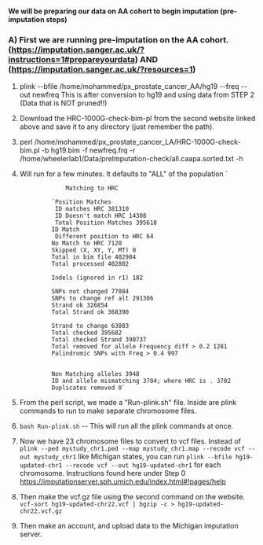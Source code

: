 #### We will be preparing our data on AA cohort to begin imputation (pre-imputation steps)

### A) First we are running pre-imputation on the AA cohort. (https://imputation.sanger.ac.uk/?instructions=1#prepareyourdata) AND (https://imputation.sanger.ac.uk/?resources=1)

1) plink --bfile /home/mohammed/px_prostate_cancer_AA/hg19 --freq --out newfreq
      This is after conversion to hg19 and using data from STEP 2 (Data that is NOT pruned!!)
2) Download the HRC-1000G-check-bim-pl from the second website linked above and save it to any directory (just remember the path). 
3) perl /home/mohammed/px_prostate_cancer_LA/HRC-1000G-check-bim.pl -b hg19.bim -f newfreq.frq -r /home/wheelerlab1/Data/preImputation-check/all.caapa.sorted.txt -h
5) Will run for a few minutes. It defaults to "ALL" of the population
                  `  
                    
                    Matching to HRC

                `Position Matches
                 ID matches HRC 381310
                 ID Doesn't match HRC 14308
                 Total Position Matches 395618
                ID Match
                 Different position to HRC 64
                No Match to HRC 7120
                Skipped (X, XY, Y, MT) 0
                Total in bim file 402984
                Total processed 402802

                Indels (ignored in r1) 182

                SNPs not changed 77084
                SNPs to change ref alt 291306
                Strand ok 326854
                Total Strand ok 368390

                Strand to change 63883
                Total checked 395682
                Total checked Strand 390737
                Total removed for allele Frequency diff > 0.2 1281
                Palindromic SNPs with Freq > 0.4 997


                Non Matching alleles 3948
                ID and allele mismatching 3704; where HRC is . 3702
                Duplicates removed 0`



6) From the perl script, we made a "Run-plink.sh" file. Inside are plink commands to run to make separate chromosome files.

7) `bash Run-plink.sh` -- This will run all the plink commands at once. 

8) Now we have 23 chromosome files to convert to vcf files. Instead of `plink --ped mystudy_chr1.ped --map mystudy_chr1.map --recode vcf --out mystudy_chr1` like Michigan states, you can run `plink --bfile hg19-updated-chr1 --recode vcf --out hg19-updated-chr1` for each chromosome. Instructions found here under Step 0 https://imputationserver.sph.umich.edu/index.html#!pages/help

9) Then make the vcf.gz file using the second command on the website. 
   `vcf-sort hg19-updated-chr22.vcf | bgzip -c > hg19-updated-chr22.vcf.gz `

10) Then make an account, and upload data to the Michigan imputation server. 


